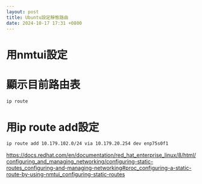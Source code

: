 ```yaml
---
layout: post
title: Ubuntu設定靜態路由
date: 2024-10-17 17:31 +0800
---
```


# 用nmtui設定


# 顯示目前路由表
```bash
ip route
```

# 用ip route add設定

```bash
ip route add 10.179.102.0/24 via 10.179.20.254 dev enp75s0f1
```

https://docs.redhat.com/en/documentation/red_hat_enterprise_linux/8/html/configuring_and_managing_networking/configuring-static-routes_configuring-and-managing-networking#proc_configuring-a-static-route-by-using-nmtui_configuring-static-routes